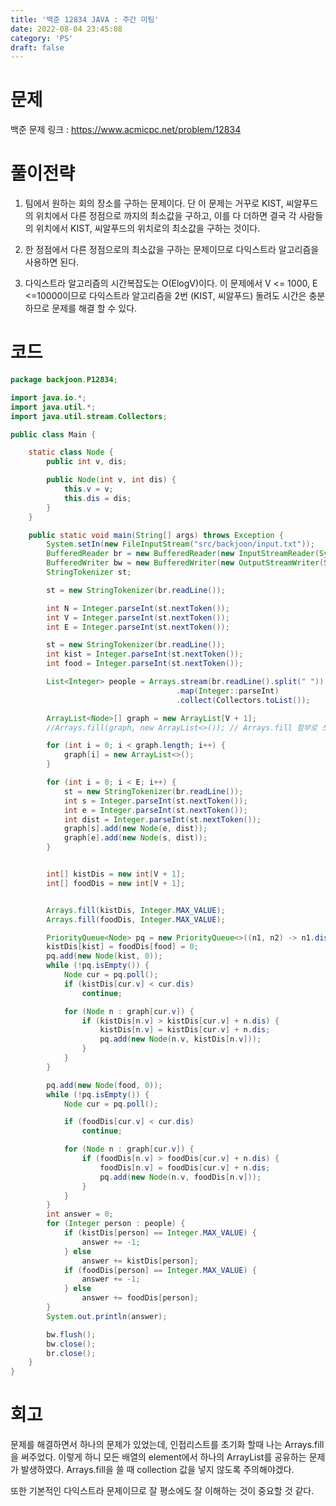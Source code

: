 ```yaml
---
title: '백준 12834 JAVA : 주간 미팅'
date: 2022-08-04 23:45:08
category: 'PS'
draft: false
---
```


# 문제

백준 문제 링크 : https://www.acmicpc.net/problem/12834

# 풀이전략

1. 팀에서 원하는 회의 장소를 구하는 문제이다. 단 이 문제는 거꾸로 KIST, 씨알푸드의 위치에서 다른 정점으로 까지의 최소값을 구하고, 이를 다 더하면 결국 각 사람들의 위치에서 KIST, 씨알푸드의 위치로의 최소값을 구하는 것이다.

2. 한 정점에서 다른 정점으로의 최소값을 구하는 문제이므로 다익스트라 알고리즘을 사용하면 된다.

3. 다익스트라 알고리즘의 시간복잡도는 O(ElogV)이다. 이 문제에서 V <= 1000, E <=10000이므로 다익스트라 알고리즘을 2번 (KIST, 씨알푸드) 돌려도 시간은 충분하므로 문제를 해결 할 수 있다.

# 코드

```java
package backjoon.P12834;

import java.io.*;
import java.util.*;
import java.util.stream.Collectors;

public class Main {

    static class Node {
        public int v, dis;

        public Node(int v, int dis) {
            this.v = v;
            this.dis = dis;
        }
    }

    public static void main(String[] args) throws Exception {
        System.setIn(new FileInputStream("src/backjoon/input.txt"));
        BufferedReader br = new BufferedReader(new InputStreamReader(System.in));
        BufferedWriter bw = new BufferedWriter(new OutputStreamWriter(System.out));
        StringTokenizer st;

        st = new StringTokenizer(br.readLine());

        int N = Integer.parseInt(st.nextToken());
        int V = Integer.parseInt(st.nextToken());
        int E = Integer.parseInt(st.nextToken());

        st = new StringTokenizer(br.readLine());
        int kist = Integer.parseInt(st.nextToken());
        int food = Integer.parseInt(st.nextToken());

        List<Integer> people = Arrays.stream(br.readLine().split(" "))
                                     .map(Integer::parseInt)
                                     .collect(Collectors.toList());

        ArrayList<Node>[] graph = new ArrayList[V + 1];
        //Arrays.fill(graph, new ArrayList<>()); // Arrays.fill 함부로 쓰지 말기

        for (int i = 0; i < graph.length; i++) {
            graph[i] = new ArrayList<>();
        }

        for (int i = 0; i < E; i++) {
            st = new StringTokenizer(br.readLine());
            int s = Integer.parseInt(st.nextToken());
            int e = Integer.parseInt(st.nextToken());
            int dist = Integer.parseInt(st.nextToken());
            graph[s].add(new Node(e, dist));
            graph[e].add(new Node(s, dist));
        }


        int[] kistDis = new int[V + 1];
        int[] foodDis = new int[V + 1];


        Arrays.fill(kistDis, Integer.MAX_VALUE);
        Arrays.fill(foodDis, Integer.MAX_VALUE);

        PriorityQueue<Node> pq = new PriorityQueue<>((n1, n2) -> n1.dis - n2.dis);
        kistDis[kist] = foodDis[food] = 0;
        pq.add(new Node(kist, 0));
        while (!pq.isEmpty()) {
            Node cur = pq.poll();
            if (kistDis[cur.v] < cur.dis)
                continue;

            for (Node n : graph[cur.v]) {
                if (kistDis[n.v] > kistDis[cur.v] + n.dis) {
                    kistDis[n.v] = kistDis[cur.v] + n.dis;
                    pq.add(new Node(n.v, kistDis[n.v]));
                }
            }
        }

        pq.add(new Node(food, 0));
        while (!pq.isEmpty()) {
            Node cur = pq.poll();

            if (foodDis[cur.v] < cur.dis)
                continue;

            for (Node n : graph[cur.v]) {
                if (foodDis[n.v] > foodDis[cur.v] + n.dis) {
                    foodDis[n.v] = foodDis[cur.v] + n.dis;
                    pq.add(new Node(n.v, foodDis[n.v]));
                }
            }
        }
        int answer = 0;
        for (Integer person : people) {
            if (kistDis[person] == Integer.MAX_VALUE) {
                answer += -1;
            } else
                answer += kistDis[person];
            if (foodDis[person] == Integer.MAX_VALUE) {
                answer += -1;
            } else
                answer += foodDis[person];
        }
        System.out.println(answer);

        bw.flush();
        bw.close();
        br.close();
    }
}
```

# 회고

문제를 해결하면서 하나의 문제가 있었는데, 인접리스트를 초기화 할때 나는 Arrays.fill을 써주었다. 이렇게 하니 모든 배열의 element에서 하나의 ArrayList를 공유하는 문제가 발생하였다. Arrays.fill을 쓸 때 collection 값을 넣지 않도록 주의해야겠다.

또한 기본적인 다익스트라 문제이므로 잘 평소에도 잘 이해하는 것이 중요할 것 같다.

